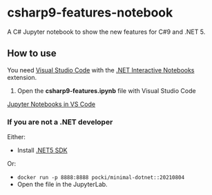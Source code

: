# csharp9-features-notebook
A C# Jupyter notebook to show the new features for C#9 and .NET 5.

## How to use
You need [Visual Studio Code](https://code.visualstudio.com/) with the [.NET Interactive Notebooks](https://marketplace.visualstudio.com/items?itemName=ms-dotnettools.dotnet-interactive-vscode) extension.

1. Open the **csharp9-features.ipynb** file with Visual Studio Code

[Jupyter Notebooks in VS Code](https://code.visualstudio.com/docs/datascience/jupyter-notebooks)

### If you are not a .NET developer
Either:
- Install [.NET5 SDK](https://dotnet.microsoft.com/en-us/download/dotnet/5.0)

Or:
- `docker run -p 8888:8888 pocki/minimal-dotnet::20210804`
- Open the file in the JupyterLab.